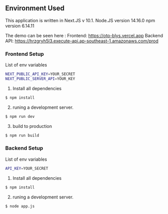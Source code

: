 ## Environment Used
This application is written in Next.JS v 10.1.
Node.JS version 14.16.0
npm version 6.14.11

The demo can be seen here :
Frontend: https://otp-blys.vercel.app
Backend API: https://hrzgryh5l3.execute-api.ap-southeast-1.amazonaws.com/prod

### Frontend Setup

List of env variables
```sh 
NEXT_PUBLIC_API_KEY=YOUR_SECRET
NEXT_PUBLIC_SERVER_API=YOUR_KEY
```
1. Install all dependencies
```sh 
$ npm install
```
2. runing a development server.
```sh 
$ npm run dev
```
3. build to production
```sh 
$ npm run build
```

### Backend Setup

List of env variables
```sh 
API_KEY=YOUR_SECRET
```
1. Install all dependencies
```sh 
$ npm install
```
2. runing a development server.
```sh 
$ node app.js
```
